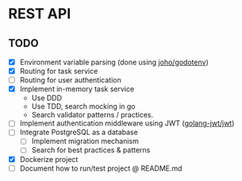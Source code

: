 # REST API

## TODO

- [x] Environment variable parsing (done using [joho/godotenv](https://github.com/joho/godotenv))
- [x] Routing for task service
- [ ] Routing for user authentication
- [x] Implement in-memory task service
  - Use DDD
  - Use TDD, search mocking in go
  - Search validator patterns / practices.
- [ ] Implement authentication middleware using JWT ([golang-jwt/jwt](https://github.com/golang-jwt/jwt))
- [ ] Integrate PostgreSQL as a database
  - [ ] Implement migration mechanism
  - [ ] Search for best practices & patterns
- [x] Dockerize project
- [ ] Document how to run/test project @ README.md
